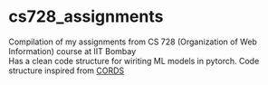# cs728_assignments
Compilation of my assignments from CS 728 (Organization of Web Information) course at IIT Bombay  
Has a clean code structure for wiriting ML models in pytorch. Code structure inspired from [CORDS](https://github.com/decile-team/cords)
